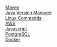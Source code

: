 [Maven](src/maven.md) \
[Java Version Manager](src/java.md) \
[Linux Commands](src/linux.md) \
[AWS](src/aws.md) \
[Javascript](src/javascript.md) \
[PostgreSQL](src/postgresql.md) \
[Docker](src/docker.md)
